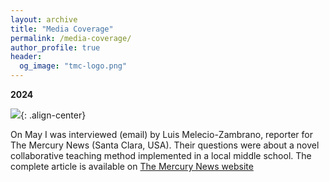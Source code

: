 ```yaml
---
layout: archive
title: "Media Coverage"
permalink: /media-coverage/
author_profile: true
header:
  og_image: "tmc-logo.png"
---
```

<b>2024</b> 

![](/images/media-coverage/tmc-logo.png){: .align-center}

On May I was interviewed (email) by Luis Melecio-Zambrano, reporter for The Mercury News (Santa Clara, USA). 
Their questions were about a novel collaborative teaching method implemented in a local middle school.
The complete article is available on [The Mercury News website](https://www.mercurynews.com/2024/05/13/at-one-gilroy-middle-school-students-teach-each-other-is-this-new-model-the-future-of-education/)